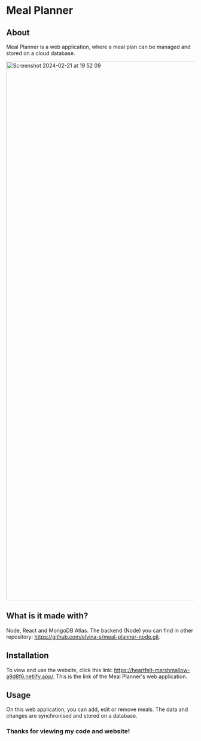 # Meal Planner
## About

Meal Planner is a web application, where a meal plan can be managed and stored on a cloud database.

<img width="1440" alt="Screenshot 2024-02-21 at 19 52 09" src="https://github.com/elvina-s/meal-planner-node-frontend/assets/149134113/ae64e240-f989-4453-af8d-2eb0fcaca35a">

## What is it made with?

Node, React and MongoDB Atlas. The backend (Node) you can find in other repository: https://github.com/elvina-s/meal-planner-node.git.

## Installation

To view and use the website, click this link: https://heartfelt-marshmallow-a9d8f6.netlify.app/.
This is the link of the Meal Planner's web application.

## Usage

On this web application, you can add, edit or remove meals. The data and changes are synchronised and stored on a database.

### Thanks for viewing my code and website!

